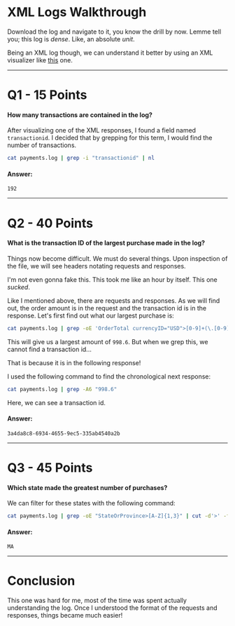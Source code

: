 # XML Logs Walkthrough
Download the log and navigate to it, you know the drill by now. Lemme tell you; this log is *dense*. Like, an absolute *unit*.

Being an XML log though, we can understand it better by using an XML visualizer like [this](https://codebeautify.org/xmlviewer) one.

---
# Q1 - 15 Points
#### How many transactions are contained in the log?

After visualizing one of the XML responses, I found a field named `transactionid`. I decided that by grepping for this term, I would find the number of transactions.

```bash
cat payments.log | grep -i "transactionid" | nl
```
#### Answer:
`192`

---
# Q2 - 40 Points
#### What is the transaction ID of the largest purchase made in the log?

Things now become difficult. We must do several things. Upon inspection of the file, we will see headers notating requests and responses.

I'm not even gonna fake this. This took me like an hour by itself. This one *sucked*.

Like I mentioned above, there are requests and responses. As we will find out, the order amount is in the request and the transaction id is in the response. Let's first find out what our largest purchase is:

```bash
cat payments.log | grep -oE 'OrderTotal currencyID="USD">[0-9]+(\.[0-9]+)?' | cut -d'>' -f2 | sort -n
```

This will give us a largest amount of `998.6`. But when we grep this, we cannot find a transaction id...

That is because it is in the following response!

I used the following command to find the chronological next response:

```bash
cat payments.log | grep -A6 "998.6"
```

Here, we can see a transaction id.

#### Answer:
`3a4da8c8-6934-4655-9ec5-335ab4540a2b`

---
# Q3 - 45 Points
#### Which state made the greatest number of purchases?

We can filter for these states with the following command:

```bash
cat payments.log | grep -oE "StateOrProvince>[A-Z]{1,3}" | cut -d'>' -f2 | sort | uniq -c | sort -n
```
#### Answer:
`MA`

---
# Conclusion

This one was hard for me, most of the time was spent actually understanding the log. Once I understood the format of the requests and responses, things became much easier!